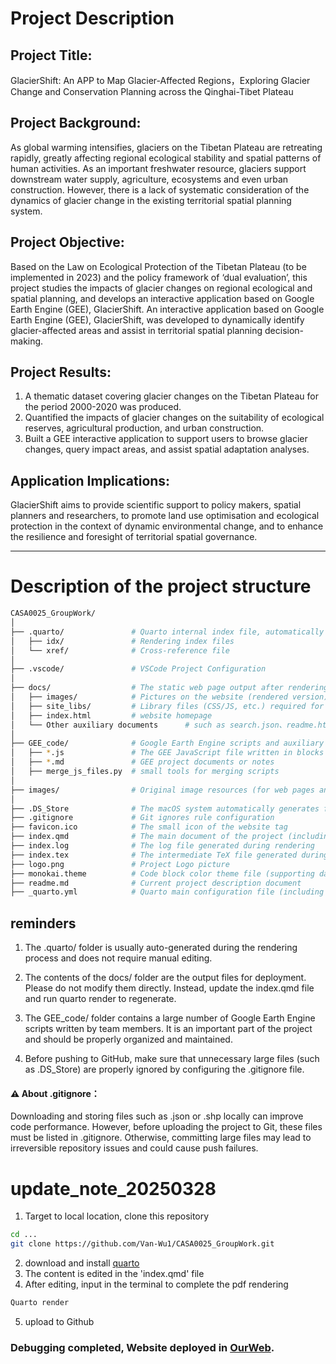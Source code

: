 # Project Description
## Project Title: 
GlacierShift: An APP to Map Glacier-Affected Regions，Exploring Glacier Change and Conservation Planning across the Qinghai-Tibet Plateau

## Project Background:
As global warming intensifies, glaciers on the Tibetan Plateau are retreating rapidly, greatly affecting regional ecological stability and spatial patterns of human activities. As an important freshwater resource, glaciers support downstream water supply, agriculture, ecosystems and even urban construction. However, there is a lack of systematic consideration of the dynamics of glacier change in the existing territorial spatial planning system.

## Project Objective:
Based on the Law on Ecological Protection of the Tibetan Plateau (to be implemented in 2023) and the policy framework of ‘dual evaluation’, this project studies the impacts of glacier changes on regional ecological and spatial planning, and develops an interactive application based on Google Earth Engine (GEE), GlacierShift. An interactive application based on Google Earth Engine (GEE), GlacierShift, was developed to dynamically identify glacier-affected areas and assist in territorial spatial planning decision-making.

## Project Results:

1. A thematic dataset covering glacier changes on the Tibetan Plateau for the period 2000-2020 was produced.
2. Quantified the impacts of glacier changes on the suitability of ecological reserves, agricultural production, and urban construction.
3. Built a GEE interactive application to support users to browse glacier changes, query impact areas, and assist spatial adaptation analyses.

## Application Implications:
GlacierShift aims to provide scientific support to policy makers, spatial planners and researchers, to promote land use optimisation and ecological protection in the context of dynamic environmental change, and to enhance the resilience and foresight of territorial spatial governance.

---
# Description of the project structure
```bash
CASA0025_GroupWork/
│
├── .quarto/               # Quarto internal index file, automatically generated, can be ignored
│   ├── idx/               # Rendering index files
│   └── xref/              # Cross-reference file
│
├── .vscode/               # VSCode Project Configuration
│
├── docs/                  # The static web page output after rendering (for GitHub Pages deployment)
│   ├── images/            # Pictures on the website (rendered version)
│   ├── site_libs/         # Library files (CSS/JS, etc.) required for the website
│   ├── index.html         # website homepage
│   └── Other auxiliary documents      # such as search.json、readme.html etc.
│
├── GEE_code/              # Google Earth Engine scripts and auxiliary files
│   ├── *.js               # The GEE JavaScript file written in blocks
│   ├── *.md               # GEE project documents or notes
│   ├── merge_js_files.py  # small tools for merging scripts
│
├── images/                # Original image resources (for web pages and reports)
│
├── .DS_Store              # The macOS system automatically generates files, which can be ignored
├── .gitignore             # Git ignores rule configuration
├── favicon.ico            # The small icon of the website tag
├── index.qmd              # The main document of the project (including content and code)
├── index.log              # The log file generated during rendering
├── index.tex              # The intermediate TeX file generated during the rendering of PDF
├── logo.png               # Project Logo picture
├── monokai.theme          # Code block color theme file (supporting dark/light theme switching)
├── readme.md              # Current project description document
├── _quarto.yml            # Quarto main configuration file (including website appearance, navigation bar,etc.)


```
## reminders
1. The .quarto/ folder is usually auto-generated during the rendering process and does not require manual editing.

2. The contents of the docs/ folder are the output files for deployment. Please do not modify them directly. Instead, update the index.qmd file and run quarto render to regenerate.

3. The GEE_code/ folder contains a large number of Google Earth Engine scripts written by team members. It is an important part of the project and should be properly organized and maintained.

4. Before pushing to GitHub, make sure that unnecessary large files (such as .DS_Store) are properly ignored by configuring the .gitignore file.

#### ⚠ About .gitignore：
Downloading and storing files such as .json or .shp locally can improve code performance. However, before uploading the project to Git, these files must be listed in .gitignore.
Otherwise, committing large files may lead to irreversible repository issues and could cause push failures.


# update_note_20250328

1. Target to local location, clone this repository

```bash
cd ...
git clone https://github.com/Van-Wu1/CASA0025_GroupWork.git
```
2. download and install [quarto](https://quarto.org/docs/download/)
3. The content is edited in the 'index.qmd' file
4. After editing, input in the terminal to complete the pdf rendering
```bash
Quarto render
```
5. upload to Github

### Debugging completed, Website deployed in [OurWeb](https://van-wu1.github.io/CASA0025_GroupWork/).